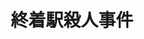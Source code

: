---
title: 終着駅殺人事件
authorEn: Nishimura Kyotaro
authorJP: 西村京太郎
year: 1980
summary: Miyamoto and six of his university friends have left Aomori and come to Tokyo seven years ago.
  Today, they are all reunited at Ueno station for a trip to Aomori. When members of the group start dying one after the other, the police of Tokyo and the police of Aomori have to join their efforts to find the serial murderer.
---